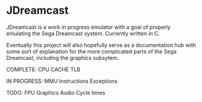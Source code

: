# JDreamcast

JDreamcast is a work in progress emulator with a goal of
properly emulating the Sega Dreamcast system. Currently written in C.

Eventually this project will also hopefully serve as a documentation hub with
some sort of explanation for the more complicated parts of the Sega Dreamcast,
including the graphics subsytem.

COMPLETE:
    CPU
    CACHE
    TLB

IN PROGRESS:
    MMU
    Instructions
    Exceptions

TODO:
    FPU
    Graphics
    Audio
    Cycle times
